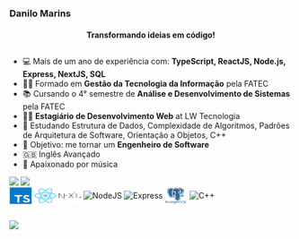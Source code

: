 ### Danilo Marins

<h4 align="center">Transformando ideias em código!</h4>

##

- 💻 Mais de um ano de experiência com: <b>TypeScript, ReactJS, Node.js, Express, NextJS, SQL</b>
- 👨‍🎓 Formado em <b>Gestão da Tecnologia da Informação</b> pela FATEC
- 📚 Cursando o 4° semestre de <b>Análise e Desenvolvimento de Sistemas</b> pela FATEC
- 👨‍💻 <b>Estagiário de Desenvolvimento Web</b> at LW Tecnologia
- 🌱 Estudando Estrutura de Dados, Complexidade de Algoritmos, Padrões de Arquitetura de Software, Orientação a Objetos, C++
- 🎯 Objetivo: me tornar um <b>Engenheiro de Software</b>
- 🇬🇧 Inglês Avançado
- 🎸 Apaixonado por música

<div>
  <img height="180em" src="https://github-readme-stats-six-puce-48.vercel.app/api?username=danilojmarins&count_private=true&show_icons=true&theme=tokyonight" />
  <img height="180em" src="https://github-readme-stats-six-puce-48.vercel.app/api/top-langs/?username=danilojmarins&count_private=true&layout=compact&theme=tokyonight&langs_count=8" />
</div>

<div>
  <img align="center" alt="TS" height="30" width="40" src="https://raw.githubusercontent.com/devicons/devicon/master/icons/typescript/typescript-original.svg" />
  <img align="center" alt="React" height="30" width="40" src="https://raw.githubusercontent.com/devicons/devicon/master/icons/react/react-original.svg" />
  <img align="center" alt="NextJS" height="30" width="40" src="https://raw.githubusercontent.com/devicons/devicon/master/icons/nextjs/nextjs-original-wordmark.svg" />
  <img align="center" alt="NodeJS" height="30" width="40" src="https://cdn.jsdelivr.net/gh/devicons/devicon/icons/nodejs/nodejs-original.svg" />
  <img align="center" alt="Express" height="30" width="40" src="https://cdn.jsdelivr.net/gh/devicons/devicon/icons/express/express-original.svg" />
  <img align="center" alt="PostgreSQL" height="30" width="40" src="https://raw.githubusercontent.com/devicons/devicon/master/icons/postgresql/postgresql-plain-wordmark.svg" />
  <img align="center" alt="C++" height="30" width="40" src="https://cdn.jsdelivr.net/gh/devicons/devicon/icons/cplusplus/cplusplus-original.svg" />
</div>

##

<div>
  <a href="https://www.linkedin.com/in/danilo-jos%C3%A9-marins-27bb3b1a2/">
    <img src="https://img.shields.io/badge/-LinkedIn-%230077B5?style=for-the-badge&logo=linkedin&logoColor=white"></img>
  </a>
</div>
